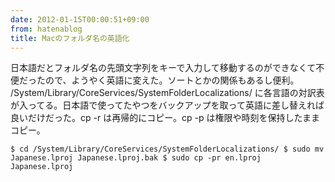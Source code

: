```yaml
---
date: 2012-01-15T00:00:51+09:00
from: hatenablog
title: Macのフォルダ名の英語化
---
```

日本語だとフォルダ名の先頭文字列をキーで入力して移動するのができなくて不便だったので、ようやく英語に変えた。ソートとかの関係もあるし便利。 /System/Library/CoreServices/SystemFolderLocalizations/ に各言語の対訳表が入ってる。日本語で使ってたやつをバックアップを取って英語に差し替えれば良いだけだった。cp -r は再帰的にコピー。cp -p は権限や時刻を保持したままコピー。

```
$ cd /System/Library/CoreServices/SystemFolderLocalizations/ $ sudo mv Japanese.lproj Japanese.lproj.bak $ sudo cp -pr en.lproj Japanese.lproj
```
